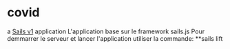 # covid

a [Sails v1](https://sailsjs.com) application
L'application base sur le framework sails.js
Pour demmarrer le serveur et lancer l'application utiliser la commande:
**sails lift






